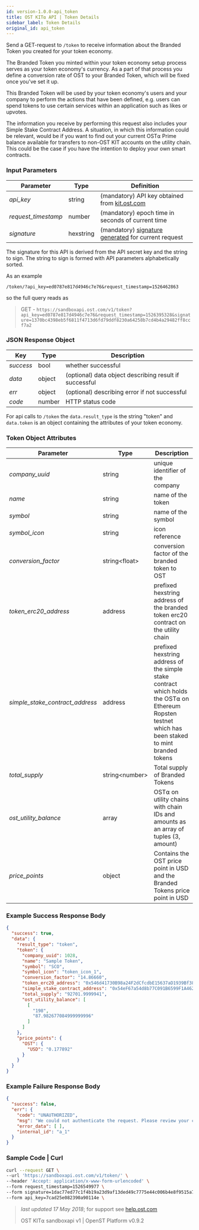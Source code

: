 ```yaml
---
id: version-1.0.0-api_token
title: OST KIT⍺ API | Token Details
sidebar_label: Token Details
original_id: api_token
---
```


Send a GET-request to `/token` to receive information about the Branded Token you created for your token economy.

The Branded Token you minted within your token economy setup process serves as your token economy's currency. As a part of that process you define a conversion rate of OST to your Branded Token, which will be fixed once you've set it up.

This Branded Token will be used by your token economy's users and your company to perform the actions that have been defined, e.g. users can spend tokens to use certain services within an application such as likes or upvotes.

The information you receive by performing this request also includes your Simple Stake Contract Address. A situation, in which this information could be relevant, would be if you want to find out your current OST⍺ Prime balance available for transfers to non-OST KIT accounts on the utility chain. This could be the case if you have the intention to deploy your own smart contracts.


### Input Parameters

| Parameter           | Type      | Definition  |
|---------------------|-----------|--------|
| _api_key_           | string     | (mandatory) API key obtained from [kit.ost.com](https://kit.ost.com) |
| _request_timestamp_ | number   | (mandatory) epoch time in seconds of current time |
| _signature_         | hexstring | (mandatory) [<u>signature generated</u>](/docs/api_authentication.html) for current request |

The signature for this API is derived from the API secret key and the string to sign. The string to sign is formed with API parameters alphabetically sorted.

As an example

`/token/?api_key=ed0787e817d4946c7e76&request_timestamp=1526462863`

so the full query reads as

> GET - `https://sandboxapi.ost.com/v1/token?api_key=ed0787e817d4946c7e76&request_timestamp=1526395328&signature=1370bc4398eb5f6811f4713d6fd79ddf8230a64258b7cd4b4a29482ff8ccf7a2`


### JSON Response Object

| Key        | Type   | Description      |
|------------|--------|------------|
| _success_  | bool   | whether successful |
| _data_     | object | (optional) data object describing result if successful   |
| _err_      | object | (optional) describing error if not successful |
| _code_     | number | HTTP status code |

For api calls to `/token` the `data.result_type` is the string "token" and `data.token` is an object containing the attributes of your token economy.


### Token Object Attributes

| Parameter | Type   | Description  |
|-----------|--------|--------|
| _company_uuid_      | string | unique identifier of the company |
| _name_    | string | name of the token  |
| _symbol_    | string | name of the symbol |
| _symbol_icon_ | string | icon reference |
| _conversion_factor_           | string\<float\> | conversion factor of the branded token to OST  |
| _token_erc20_address_    | address | prefixed hexstring address of the branded token erc20 contract on the utility chain  |
| _simple_stake_contract_address_    | address | prefixed hexstring address of the simple stake contract which holds the OST⍺ on Ethereum Ropsten testnet which has been staked to mint branded tokens  |
| _total_supply_    | string\<number\> | Total supply of Branded Tokens|
| _ost_utility_balance_    | array | OST⍺ on utility chains with chain IDs and amounts as an array of tuples (3, amount)  |
| _price_points_    | object | Contains the OST price point in USD and the Branded Tokens price point in USD  |


### Example Success Response Body

```json
{
  "success": true,
  "data": {
    "result_type": "token",
    "token": {
      "company_uuid": 1028,
      "name": "Sample Token",
      "symbol": "SCO",
      "symbol_icon": "token_icon_1",
      "conversion_factor": "14.86660",
      "token_erc20_address": "0x546d41730B98a24F2dCfcdbE15637aD1939Bf38b",
      "simple_stake_contract_address": "0x54eF67a54d8b77C091B6599F1A462Ec7b4dFc648",
      "total_supply": "92701.9999941",
      "ost_utility_balance": [
        [
          "198",
          "87.982677084999999996"
        ]
      ]
    },
    "price_points": {
      "OST": {
        "USD": "0.177892"
      }
    }
  }
}
```

### Example Failure Response Body

```json
{
  "success": false,
  "err": {
    "code": "UNAUTHORIZED",
    "msg": "We could not authenticate the request. Please review your credentials and authentication method.",
    "error_data": [ ],
    "internal_id": "a_1"
  }
}
```

### Sample Code | Curl

```bash
curl --request GET \
--url 'https://sandboxapi.ost.com/v1/token/' \
--header 'Accept: application/x-www-form-urlencoded' \
--form request_timestamp=1526549977 \
--form signature=1dac77ed77c1f4b19a23d9af13ded49c7775e44c006b4e8f9515a7314b4de76f \
--form api_key=7cad25e082390a90114e \
```

>_last updated 17 May 2018_; for support see [<u>help.ost.com</u>](https://help.ost.com)
>
> OST KIT⍺ sandboxapi v1 | OpenST Platform v0.9.2
